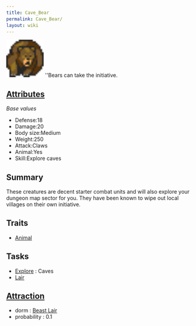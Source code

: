 ```yaml
---
title: Cave_Bear
permalink: Cave_Bear/
layout: wiki
---
```


<img src="bear.png" title="fig:bear.png" alt="bear.png" width="100" />
''Bears can take the initiative.

[Attributes](Attributes "wikilink")
-------------------------------------

*Base values*

-   Defense:18
-   Damage:20
-   Body size:Medium
-   Weight:250
-   Attack:Claws
-   Animal:Yes
-   Skill:Explore caves

Summary
-------

These creatures are decent starter combat units and will also explore
your dungeon map sector for you. They have been known to wipe out local
villages on their own initiative.

Traits
------

-   [Animal](Animal "wikilink")

Tasks
-----

-   [Explore](Explore "wikilink") : Caves
-   [Lair](Beast_Lair "wikilink")

[Attraction](Immigration "wikilink")
-------------------------------------

-   dorm : [Beast Lair](Beast_Lair "wikilink")
-   probability : 0.1

